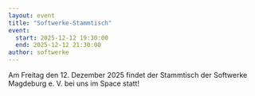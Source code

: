 ```yaml
---
layout: event
title: "Softwerke-Stammtisch"
event:
  start: 2025-12-12 19:30:00
  end: 2025-12-12 21:30:00
author: softwerke
---
```


Am Freitag den 12. Dezember 2025 findet der Stammtisch der Softwerke Magdeburg e. V. bei uns im Space statt!
